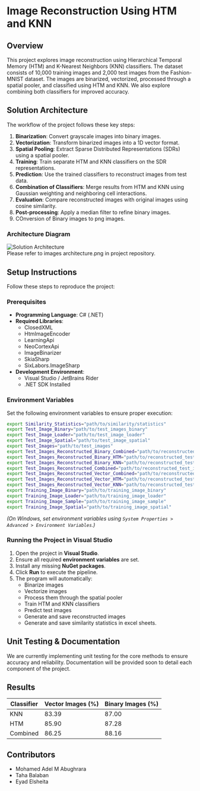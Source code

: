# Image Reconstruction Using HTM and KNN

## Overview
This project explores image reconstruction using Hierarchical Temporal Memory (HTM) and K-Nearest Neighbors (KNN) classifiers. The dataset consists of 10,000 training images and 2,000 test images from the Fashion-MNIST dataset. The images are binarized, vectorized, processed through a spatial pooler, and classified using HTM and KNN. We also explore combining both classifiers for improved accuracy.

## Solution Architecture
The workflow of the project follows these key steps:

1. **Binarization**: Convert grayscale images into binary images.
2. **Vectorization**: Transform binarized images into a 1D vector format.
3. **Spatial Pooling**: Extract Sparse Distributed Representations (SDRs) using a spatial pooler.
4. **Training**: Train separate HTM and KNN classifiers on the SDR representations.
5. **Prediction**: Use the trained classifiers to reconstruct images from test data.
6. **Combination of Classifiers**: Merge results from HTM and KNN using Gaussian weighting and neighboring cell interactions.
7. **Evaluation**: Compare reconstructed images with original images using cosine similarity.
8. **Post-processing**: Apply a median filter to refine binary images.
9. COnversion of Binary images to png images.

### Architecture Diagram
![Solution Architecture](architecture.png)  
Please refer to images architecture.png in project repository.

## Setup Instructions
Follow these steps to reproduce the project:

### Prerequisites
- **Programming Language**: C# (.NET)
- **Required Libraries**:
  - ClosedXML
  - HtmImageEncoder
  - LearningApi
  - NeoCortexApi
  - ImageBinarizer
  - SkiaSharp
  - SixLabors.ImageSharp
- **Development Environment**:
  - Visual Studio / JetBrains Rider
  - .NET SDK Installed

### Environment Variables
Set the following environment variables to ensure proper execution:

```sh
export Similarity_Statistics="path/to/similarity/statistics"
export Test_Image_Binary="path/to/test_images_binary"
export Test_Image_Loader="path/to/test_image_loader"
export Test_Image_Spatial="path/to/test_image_spatial"
export Test_Images="path/to/test_images"
export Test_Images_Reconstructed_Binary_Combined="path/to/reconstructed_test_binary_images_combined"
export Test_Images_Reconstructed_Binary_HTM="path/to/reconstructed_test_binary_images_htm"
export Test_Images_Reconstructed_Binary_KNN="path/to/reconstructed_test_binary_images_knn"
export Test_Images_Reconstructed_Combined="path/to/reconstructed_test_images_combined"
export Test_Images_Reconstructed_Vector_Combined="path/to/reconstructed_test_vector_images_combined"
export Test_Images_Reconstructed_Vector_HTM="path/to/reconstructed_test_vector_images_htm"
export Test_Images_Reconstructed_Vector_KNN="path/to/reconstructed_test_vector_images_knn"
export Training_Image_Binary="path/to/training_image_binary"
export Training_Image_Loader="path/to/training_image_loader"
export Training_Image_Sample="path/to/training_image_sample"
export Training_Image_Spatial="path/to/training_image_spatial"
```
*(On Windows, set environment variables using `System Properties > Advanced > Environment Variables`.)*

### Running the Project in Visual Studio
1. Open the project in **Visual Studio**.
2. Ensure all required **environment variables** are set.
3. Install any missing **NuGet packages**.
4. Click **Run** to execute the pipeline.
5. The program will automatically:
   - Binarize images
   - Vectorize images
   - Process them through the spatial pooler
   - Train HTM and KNN classifiers
   - Predict test images
   - Generate and save reconstructed images
   - Generate and save similarity statistics in excel sheets.

## Unit Testing & Documentation
We are currently implementing unit testing for the core methods to ensure accuracy and reliability. Documentation will be provided soon to detail each component of the project.

## Results
| Classifier  | Vector Images (%) | Binary Images (%) |
|-------------|------------------|------------------|
| KNN         | 83.39            | 87.00           |
| HTM         | 85.90            | 87.28           |
| Combined    | 86.25            | 88.16           |

## Contributors
- Mohamed Adel M Abughrara
- Taha Balaban
- Eyad Elsheita

